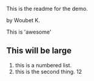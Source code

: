 This is the readme for the demo.

by Woubet K.

This is 'awesome'

## This will be large
1. this is a numbered list.
2. this is the second thing.
12
